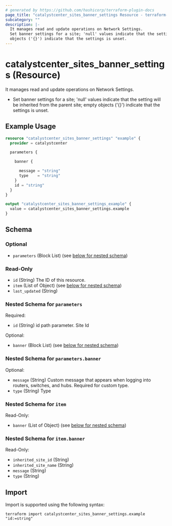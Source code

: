 ```yaml
---
# generated by https://github.com/hashicorp/terraform-plugin-docs
page_title: "catalystcenter_sites_banner_settings Resource - terraform-provider-catalystcenter"
subcategory: ""
description: |-
  It manages read and update operations on Network Settings.
  Set banner settings for a site; 'null' values indicate that the setting will be inherited from the parent site; empty
  objects ('{}') indicate that the settings is unset.
---
```


# catalystcenter_sites_banner_settings (Resource)

It manages read and update operations on Network Settings.

- Set banner settings for a site; 'null' values indicate that the setting will be inherited from the parent site; empty
objects ('{}') indicate that the settings is unset.

## Example Usage

```terraform
resource "catalystcenter_sites_banner_settings" "example" {
  provider = catalystcenter

  parameters {

    banner {

      message = "string"
      type    = "string"
    }
    id = "string"
  }
}

output "catalystcenter_sites_banner_settings_example" {
  value = catalystcenter_sites_banner_settings.example
}
```

<!-- schema generated by tfplugindocs -->
## Schema

### Optional

- `parameters` (Block List) (see [below for nested schema](#nestedblock--parameters))

### Read-Only

- `id` (String) The ID of this resource.
- `item` (List of Object) (see [below for nested schema](#nestedatt--item))
- `last_updated` (String)

<a id="nestedblock--parameters"></a>
### Nested Schema for `parameters`

Required:

- `id` (String) id path parameter. Site Id

Optional:

- `banner` (Block List) (see [below for nested schema](#nestedblock--parameters--banner))

<a id="nestedblock--parameters--banner"></a>
### Nested Schema for `parameters.banner`

Optional:

- `message` (String) Custom message that appears when logging into routers, switches, and hubs. Required for custom type.
- `type` (String) Type



<a id="nestedatt--item"></a>
### Nested Schema for `item`

Read-Only:

- `banner` (List of Object) (see [below for nested schema](#nestedobjatt--item--banner))

<a id="nestedobjatt--item--banner"></a>
### Nested Schema for `item.banner`

Read-Only:

- `inherited_site_id` (String)
- `inherited_site_name` (String)
- `message` (String)
- `type` (String)

## Import

Import is supported using the following syntax:

```shell
terraform import catalystcenter_sites_banner_settings.example "id:=string"
```
